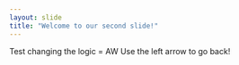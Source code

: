 ```yaml
---
layout: slide
title: "Welcome to our second slide!"
---
```

Test changing the logic = AW
Use the left arrow to go back!
